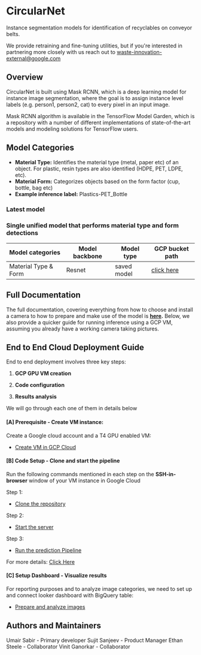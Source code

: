 # CircularNet

Instance segmentation models for identification of recyclables on conveyor
belts.

We provide retraining and fine-tuning utilities, but if you're interested in
partnering more closely with us reach out to
waste-innovation-external@google.com

## Overview

CircularNet is built using Mask RCNN, which is a deep learning model for
instance image segmentation, where the goal is to assign instance level labels
(e.g. person1, person2, cat) to every pixel in an input image.

Mask RCNN algorithm is available in the TensorFlow Model Garden, which is a
repository with a number of different implementations of state-of-the-art models
and modeling solutions for TensorFlow users.

## Model Categories

-   **Material Type:** Identifies the material type (metal, paper etc) of an
    object. For plastic, resin types are also identified (HDPE, PET, LDPE, etc).
-   **Material Form:** Categorizes objects based on the form factor (cup,
    bottle, bag etc)
-   **Example inference label:** Plastics-PET_Bottle

### Latest model
### Single unified model that performs material type and form detections

Model categories | Model backbone | Model type  | GCP bucket path |
| ------ | ------ | ----- | ------ |
Material Type & Form | Resnet | saved model | [click here](https://storage.googleapis.com/tf_model_garden/vision/waste_identification_ml/Jan2025_ver2_merged_1024_1024.zip)

## Full Documentation

The full documentation, covering everything from how to choose and install
a camera to how to prepare and make use of the model is **[here](circularnet-docs/content/_index.md).**
Below, we also provide a quicker guide for running inference using a GCP VM,
assuming you already have a working camera taking pictures.

## End to End Cloud Deployment Guide

End to end deployment involves three key steps:

1. **GCP GPU VM creation**

2. **Code configuration**

3. **Results analysis**

We will go through each one of them in details below

#### [A] Prerequisite - Create VM instance:
Create a Google cloud account and a T4 GPU enabled VM:

- [Create VM in GCP Cloud](circularnet-docs/content/deploy-cn/before-you-begin.md)

#### [B] Code Setup - Clone and start the pipeline

Run the following commands mentioned in each step on the **SSH-in-browser**
window of your VM instance in Google Cloud

Step 1:

- [Clone the repository](circularnet-docs/content/deploy-cn/clone-repo.md)

Step 2:

- [Start the server](circularnet-docs/content/deploy-cn/start-server.md)

Step 3:

- [Run the prediction Pipeline](circularnet-docs/content/deploy-cn/start-client.md)

For more details: [Click Here](circularnet-docs/content/analyze-data/prediction-pipeline-in-cloud.md)

#### [C] Setup Dashboard - Visualize results

For reporting purposes and to analyze image categories, we need to set up and
connect looker dashboard with BigQuery table:

-  [Prepare and analyze images](circularnet-docs/content/view-data/configure-dashboard.md)

## Authors and Maintainers
Umair Sabir - Primary developer
Sujit Sanjeev - Product Manager
Ethan Steele - Collaborator
Vinit Ganorkar - Collaborator